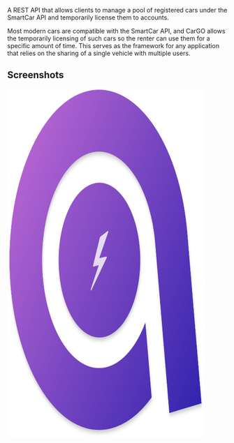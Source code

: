 A REST API that allows clients to manage a pool of registered cars
under the SmartCar API and temporarily license them to accounts. 

Most modern cars are compatible with the SmartCar API, and CarGO allows the temporarily licensing of such cars so the renter can use them for a specific amount of time. This serves as the framework for any application that relies on the sharing of a single vehicle with multiple users.
## Screenshots

  <img src= "https://github.com/ahmadhuzaifa/cargo-backend/blob/master/image/logo.png" width="450" height="800">
 

